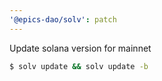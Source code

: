 ```yaml
---
'@epics-dao/solv': patch
---
```


Update solana version for mainnet

```bash
$ solv update && solv update -b
```
